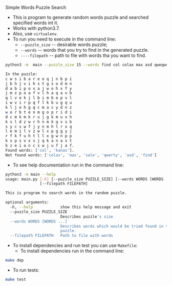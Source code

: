 Simple Words Puzzle Search

* This is program to generate random words puzzle and searched specified words int it.
* Works with python3.7. 
* Also, use `virtualenv`. 
* To run you need to execute in the command line:
    * `--puzzle_size` -- desirable words puzzle; 
    * `--words` -- words that you try to find in the generated puzzle.
    * `----filepath` -- path to file with words tha you want to find.

```bash
python3 -m  main --puzzle_size 15 --words find col colax max asd qweqwe aslks sadfsdfasdfasdf

In the puzzle:
c w s i b a r e o q j n b p i
j b h j v i h s t g s o d m n
d a b i p o v a j w o h x f y
j m z p o a f v l h a q a v b
q l v e k j l b i m b e p v l
i w v i r p q f l k b u g q u
k l j o h g q c m a c y d n z
w o r b t e n m g o p r i d i
d c m k m k r u j g k m u x h
k s l d z w r h n m k q v s b
s y c s w f j y n m h l r x q
l e m i l v z w l x p g g y j
r f k f u h t l l x g w n p p
k s p s v x s j q k a n a s t
k z e i a n c s w j u f j a f.
Found words: ['col', 'kanas'].
Not found words: ['colax', 'max', 'sale', 'qwerty', 'asd', 'find']
```

* To see help documentation run in the command line: 
```bash
python3 -m main --help
usage: main.py [-h] [--puzzle_size PUZZLE_SIZE] [--words WORDS [WORDS ...]]
               [--filepath FILEPATH]

This is program to search words in the random puzzle.

optional arguments:
  -h, --help            show this help message and exit
  --puzzle_size PUZZLE_SIZE
                        Describes puzzle's size
  --words WORDS [WORDS ...]
                        Describes words which would be tried found in the
                        puzzle.
  --filepath FILEPATH   Path to file with words
```

* To install dependencies and run test you can use `Makefile`:
    * To install dependencies run in the command line:
```bash
make dep
```
   * To run tests:
  ```bash
make test
``` 
